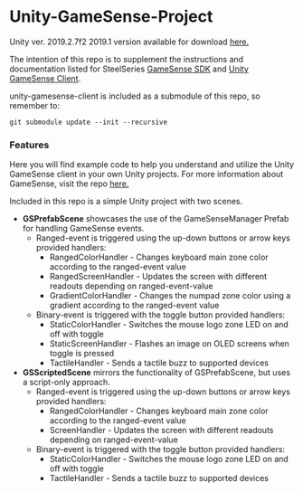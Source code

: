 # Unity-GameSense-Project
Unity ver. 2019.2.7f2
2019.1 version available for download [here.](https://www.dropbox.com/s/eunpth2a9865cu8/UnityDemo%202019.1.zip?dl=0)

The intention of this repo is to supplement the instructions and documentation listed for SteelSeries [GameSense SDK](https://github.com/SteelSeries/gamesense-sdk) and [Unity GameSense Client](https://github.com/SteelSeries/unity-gamesense-client).

unity-gamesense-client is included as a submodule of this repo, so remember to: 

`git submodule update --init --recursive` 


### Features
Here you will find example code to help you understand and utilize the Unity GameSense client in your own Unity projects. 
For more information about GameSense, visit the repo [here.](https://github.com/SteelSeries/gamesense-sdk)


Included in this repo is a simple Unity project with two scenes. 
- **GSPrefabScene** showcases the use of the GameSenseManager Prefab for handling GameSense events.
	- Ranged-event is triggered using the up-down buttons or arrow keys
		provided handlers:
		- RangedColorHandler - Changes keyboard main zone color according to the ranged-event value
		- RangedScreenHandler - Updates the screen with different readouts depending on ranged-event-value
		- GradientColorHandler - Changes the numpad zone color using a gradient according to the ranged-event value
	- Binary-event is triggered with the toggle button
		provided handlers:
		- StaticColorHandler - Switches the mouse logo zone LED on and off with toggle
		- StaticScreenHandler - Flashes an image on OLED screens when toggle is pressed
		- TactileHandler - Sends a tactile buzz to supported devices
- **GSScriptedScene** mirrors the functionality of GSPrefabScene, but uses a script-only approach.
	- Ranged-event is triggered using the up-down buttons or arrow keys
		provided handlers:
		- RangedColorHandler - Changes keyboard main zone color according to the ranged-event value
		- ScreenHandler - Updates the screen with different readouts depending on ranged-event-value
	- Binary-event is triggered with the toggle button
		provided handlers:
		- StaticColorHandler - Switches the mouse logo zone LED on and off with toggle
		- TactileHandler - Sends a tactile buzz to supported devices
